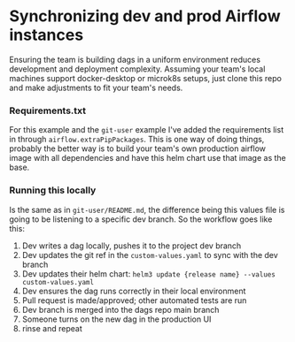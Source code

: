 # Synchronizing dev and prod Airflow instances
Ensuring the team is building dags in a uniform environment reduces development and deployment 
complexity. Assuming your team's local machines support docker-desktop or microk8s setups, just
clone this repo and make adjustments to fit your team's needs.

### Requirements.txt
For this example and the `git-user` example I've added the requirements list in through `airflow.extraPipPackages`.
This is one way of doing things, probably the better way is to build your team's own production airflow image
with all dependencies and have this helm chart use that image as the base.

### Running this locally
Is the same as in `git-user/README.md`, the difference being this values file is going to be listening
to a specific dev branch. So the workflow goes like this:

1. Dev writes a dag locally, pushes it to the project dev branch
2. Dev updates the git ref in the `custom-values.yaml` to sync with the dev branch
3. Dev updates their helm chart: `helm3 update {release name} --values custom-values.yaml`
4. Dev ensures the dag runs correctly in their local environment
5. Pull request is made/approved; other automated tests are run
6. Dev branch is merged into the dags repo main branch
7. Someone turns on the new dag in the production UI
8. rinse and repeat